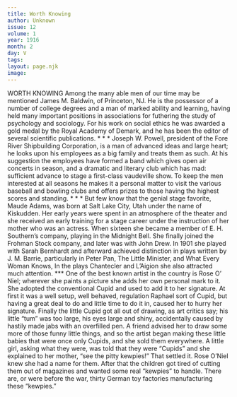 ```yaml
---
title: Worth Knowing
author: Unknown
issue: 12
volume: 1
year: 1916
month: 2
day: V
tags:
layout: page.njk
image:
---
```

WORTH KNOWING    Among the many able men of our time may be mentioned James M. Baldwin, of Princeton, NJ. He is the possessor of a number of college degrees and a man of marked ability and learning, having held many important positions in associations for futhering the study of psychology and sociology. For his work on social ethics he was awarded a gold medal by the Royal Academy of Demark, and he has been the editor of several scientific publications.    * * *    Joseph W. Powell, president of the Fore River Shipbuilding Corporation, is a man of advanced ideas and large heart; he looks upon his employees as a big family and treats them as such. At his suggestion the employees have formed a band which gives open air concerts in season, and a dramatic and literary club which has mad: sufficient advance to stage a first-class vaudeville show. To keep the men interested at all seasons he makes it a personal matter to visit the various baseball and bowling clubs and offers prizes to those having the highest scores and standing.    * * *    But few know that the genial stage favorite, Maude Adams, was born at Salt Lake City, Utah under the name of Kiskudden. Her early years were spent in an atmosphere of the theater and she received an early training for a stage career under the instruction of her mother who was an actress. When sixteen she became a member of E. H. Southern’s company, playing in the Midnight Bell. She finally joined the Frohman Stock company, and later was with John Drew. In 1901 she played with Sarah Bernhardt and afterward achieved distinction in plays written by J. M. Barrie, particularly in Peter Pan, The Little Minister, and What Every Woman Knows, In the plays Chantecler and L’Aigion she also attracted much attention.    ***    One of the best known artist in the country is Rose O’ Niel; wherever she paints a picture she adds her own personal mark to it. She adopted the conventional Cupid and used to add it to her signature. At first it was a well setup, well behaved, regulation Raphael sort of Cupid, but having a great deal to do and little time to do it in, caused her to hurry her signature. Finally the little Cupid got all out of drawing, as art critics say; his little “tum” was too large, his eyes large and shiny, accidentally caused by hastily made jabs with an overfilled pen.       A friend advised her to draw some more of those funny little things, and so the artist began making these little babies that were once only Cupids, and she sold them everywhere. A little girl, asking what they were, was told that they were “Cupids” and she explained to her mother, “see the pitty kewpies!” That settled it. Rose O’Niel knew she had a name for them. After that the children got tired of cutting them out of magazines and wanted some real “kewpies” to handle. There are, or were before the war, thirty German toy factories manufacturing these “kewpies.” 





